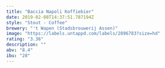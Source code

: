 ```yaml
---
title: "Baccia Napoli Koffiebier"
date: 2019-02-08T14:37:51.787194Z
style: "Stout - Coffee"
brewery: "'t Wapen (Stadsbrouwerij Assen)"
image: "https://labels.untappd.com/labels/2896783?size=hd"
rating: "3.36"
description: ""
abv: "8.4"
ibu: "28"
---
```

